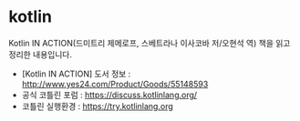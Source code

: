 # kotlin
Kotlin IN ACTION(드미트리 제메로프, 스베트라나 이사코바 저/오현석 역) 책을 읽고 정리한 내용입니다.

- [Kotlin IN ACTION] 도서 정보 : http://www.yes24.com/Product/Goods/55148593
- 공식 코틀린 포럼 : https://discuss.kotlinlang.org/
- 코틀린 실행환경 : https://try.kotlinlang.org

